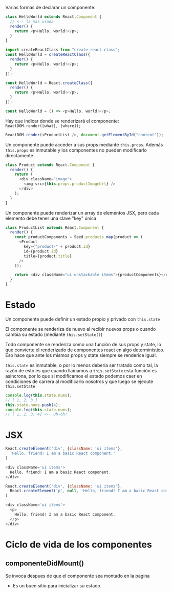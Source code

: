 Varias formas de declarar un componente:

```javascript
class HelloWorld extends React.Component {
  // <-- la mas usada
  render() {
    return <p>Hello, world!</p>;
  }
}

import createReactClass from "create-react-class";
const HelloWorld = createReactClass({
  render() {
    return <p>Hello, world!</p>;
  }
});

const HelloWorld = React.createClass({
  render() {
    return <p>Hello, world!</p>;
  }
});

const HelloWorld = () => <p>Hello, world!</p>;
```

Hay que indicar donde se renderizará el componente:
`ReactDOM.render([what], [where]);`

```javascript
ReactDOM.render(<ProductList />, document.getElementById("content"));
```

Un componente puede acceder a sus props mediante `this.props`. Además `this.props` es inmutable y los componentes no pueden modificarlo directamente.
```javascript
class Product extends React.Component {
  render() {
    return (
      <div className="image">
        <img src={this.props.productImageUrl} />
      </div>
    );
  }
}
```

Un componente puede renderizar un array de elementos JSX, pero cada elemento debe tener una clave "key" única

```javascript
class ProductList extends React.Component {
  render() {
    const productComponents = Seed.products.map(product => (
      <Product
        key={"product-" + product.id}
        id={product.id}
        title={product.title}
      />
    ));

    return <div className="ui unstackable items">{productComponents}</div>;
  }
}
```

# Estado

Un componente puede definir un estado propio y privado con `this.state`

El componente se renderiza de nuevo al recibir nuevos props o cuando cambia su estado (mediante `this.setState()`)

Todo componente se renderiza como una función de sus props y state, lo que convierte el renderizado de componentes react en algo deterministico. Eso hace que ante los mismos props y state siempre se renderice igual.

`this.state` es inmutable, o por lo menos debería ser tratado como tal, la razón de esto es que cuando llamamos a `this.setState` esta función es asincrona, por lo que si modificamos el estado podemos caer en condiciones de carrera al modificarlo nosotros y que luego se ejecute `this.setState`

```javascript
console.log(this.state.nums);
// [ 1, 2, 3 ]
this.state.nums.push(4);
console.log(this.state.nums);
// [ 1, 2, 3, 4] <-- Uh-oh!
```

# JSX

```javascript
React.createElement('div', {className: 'ui items'},
  'Hello, friend! I am a basic React component.'
)

<div className='ui items'>
  Hello, friend! I am a basic React component.
</div>
```

```javascript
React.createElement('div', {className: 'ui items'},
  React.createElement('p', null, 'Hello, friend! I am a basic React component.')
)

<div className='ui items'>
  <p>
    Hello, friend! I am a basic React component.
  </p>
</div>
```

# Ciclo de vida de los componentes

## componenteDidMount()

Se invoca despues de que el componente sea montado en la pagina

* Es un buen sitio para inicializar su estado.
